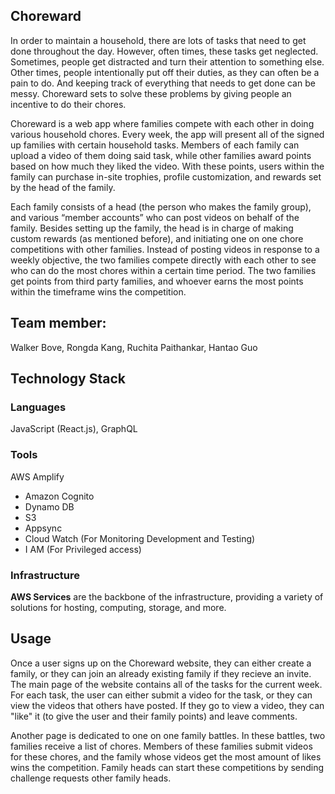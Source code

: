 ## Choreward
In order to maintain a household, there are lots of tasks that need to get done throughout the day. However, often times, these tasks get neglected. Sometimes, people get distracted and turn their attention to something else. Other times, people intentionally put off their duties, as they can often be a pain to do. And keeping track of everything that needs to get done can be messy. Choreward sets to solve these problems by giving people an incentive to do their chores.

Choreward is a web app where families compete with each other in doing various household chores. Every week, the app will present all of the signed up families with certain household tasks. Members of each family can upload a video of them doing said task, while other families award points based on how much they liked the video. With these points, users within the family can purchase in-site trophies, profile customization, and rewards set by the head of the family.

Each family consists of a head (the person who makes the family group), and various “member accounts” who can post videos on behalf of the family. Besides setting up the family, the head is in charge of making custom rewards (as mentioned before), and initiating one on one chore competitions with other families. Instead of posting videos in response to a weekly objective, the two families compete directly with each other to see who can do the most chores within a certain time period. The two families get points from third party families, and whoever earns the most points within the timeframe wins the competition.
## Team member:

Walker Bove, Rongda Kang, Ruchita Paithankar, Hantao Guo

## Technology Stack

### Languages
JavaScript (React.js), GraphQL

### Tools
AWS Amplify
- Amazon Cognito
- Dynamo DB
- S3
- Appsync
- Cloud Watch (For Monitoring Development and Testing)
- I AM (For Privileged access)

### Infrastructure
**AWS Services**
are the backbone of the infrastructure, providing a variety of solutions for hosting, computing, storage, and more. 

## Usage

Once a user signs up on the Choreward website, they can either create a family, or they can join an already existing family if they recieve an invite. The main page of the website contains all of the tasks for the current week. For each task, the user can either submit a video for the task, or they can view the videos that others have posted. If they go to view a video, they can "like" it (to give the user and their family points) and leave comments.

Another page is dedicated to one on one family battles. In these battles, two families receive a list of chores. Members of these families submit videos for these chores, and 
the family whose videos get the most amount of likes wins the competition. Family heads can start these competitions by sending challenge requests other family heads.